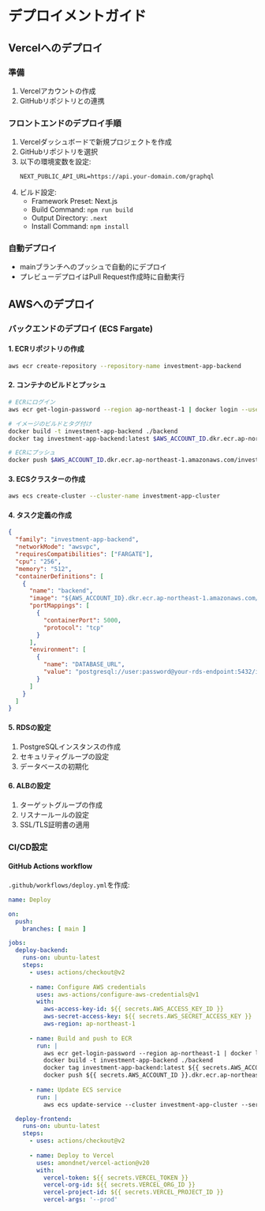 # デプロイメントガイド

## Vercelへのデプロイ

### 準備
1. Vercelアカウントの作成
2. GitHubリポジトリとの連携

### フロントエンドのデプロイ手順
1. Vercelダッシュボードで新規プロジェクトを作成
2. GitHubリポジトリを選択
3. 以下の環境変数を設定:
   ```
   NEXT_PUBLIC_API_URL=https://api.your-domain.com/graphql
   ```
4. ビルド設定:
   - Framework Preset: Next.js
   - Build Command: `npm run build`
   - Output Directory: `.next`
   - Install Command: `npm install`

### 自動デプロイ
- mainブランチへのプッシュで自動的にデプロイ
- プレビューデプロイはPull Request作成時に自動実行

## AWSへのデプロイ

### バックエンドのデプロイ (ECS Fargate)

#### 1. ECRリポジトリの作成
```bash
aws ecr create-repository --repository-name investment-app-backend
```

#### 2. コンテナのビルドとプッシュ
```bash
# ECRにログイン
aws ecr get-login-password --region ap-northeast-1 | docker login --username AWS --password-stdin $AWS_ACCOUNT_ID.dkr.ecr.ap-northeast-1.amazonaws.com

# イメージのビルドとタグ付け
docker build -t investment-app-backend ./backend
docker tag investment-app-backend:latest $AWS_ACCOUNT_ID.dkr.ecr.ap-northeast-1.amazonaws.com/investment-app-backend:latest

# ECRにプッシュ
docker push $AWS_ACCOUNT_ID.dkr.ecr.ap-northeast-1.amazonaws.com/investment-app-backend:latest
```

#### 3. ECSクラスターの作成
```bash
aws ecs create-cluster --cluster-name investment-app-cluster
```

#### 4. タスク定義の作成
```json
{
  "family": "investment-app-backend",
  "networkMode": "awsvpc",
  "requiresCompatibilities": ["FARGATE"],
  "cpu": "256",
  "memory": "512",
  "containerDefinitions": [
    {
      "name": "backend",
      "image": "${AWS_ACCOUNT_ID}.dkr.ecr.ap-northeast-1.amazonaws.com/investment-app-backend:latest",
      "portMappings": [
        {
          "containerPort": 5000,
          "protocol": "tcp"
        }
      ],
      "environment": [
        {
          "name": "DATABASE_URL",
          "value": "postgresql://user:password@your-rds-endpoint:5432/investment_db"
        }
      ]
    }
  ]
}
```

#### 5. RDSの設定
1. PostgreSQLインスタンスの作成
2. セキュリティグループの設定
3. データベースの初期化

#### 6. ALBの設定
1. ターゲットグループの作成
2. リスナールールの設定
3. SSL/TLS証明書の適用

### CI/CD設定

#### GitHub Actions workflow
`.github/workflows/deploy.yml`を作成:
```yaml
name: Deploy

on:
  push:
    branches: [ main ]

jobs:
  deploy-backend:
    runs-on: ubuntu-latest
    steps:
      - uses: actions/checkout@v2
      
      - name: Configure AWS credentials
        uses: aws-actions/configure-aws-credentials@v1
        with:
          aws-access-key-id: ${{ secrets.AWS_ACCESS_KEY_ID }}
          aws-secret-access-key: ${{ secrets.AWS_SECRET_ACCESS_KEY }}
          aws-region: ap-northeast-1
      
      - name: Build and push to ECR
        run: |
          aws ecr get-login-password --region ap-northeast-1 | docker login --username AWS --password-stdin ${{ secrets.AWS_ACCOUNT_ID }}.dkr.ecr.ap-northeast-1.amazonaws.com
          docker build -t investment-app-backend ./backend
          docker tag investment-app-backend:latest ${{ secrets.AWS_ACCOUNT_ID }}.dkr.ecr.ap-northeast-1.amazonaws.com/investment-app-backend:latest
          docker push ${{ secrets.AWS_ACCOUNT_ID }}.dkr.ecr.ap-northeast-1.amazonaws.com/investment-app-backend:latest
      
      - name: Update ECS service
        run: |
          aws ecs update-service --cluster investment-app-cluster --service backend-service --force-new-deployment

  deploy-frontend:
    runs-on: ubuntu-latest
    steps:
      - uses: actions/checkout@v2
      
      - name: Deploy to Vercel
        uses: amondnet/vercel-action@v20
        with:
          vercel-token: ${{ secrets.VERCEL_TOKEN }}
          vercel-org-id: ${{ secrets.VERCEL_ORG_ID }}
          vercel-project-id: ${{ secrets.VERCEL_PROJECT_ID }}
          vercel-args: '--prod'
```
